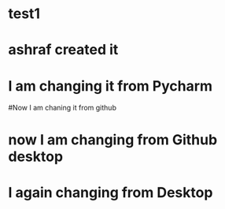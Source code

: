 # test1
# ashraf created it

# I am changing it from Pycharm
#Now I am chaning it from github

# now I am changing from Github desktop

# I again changing from Desktop